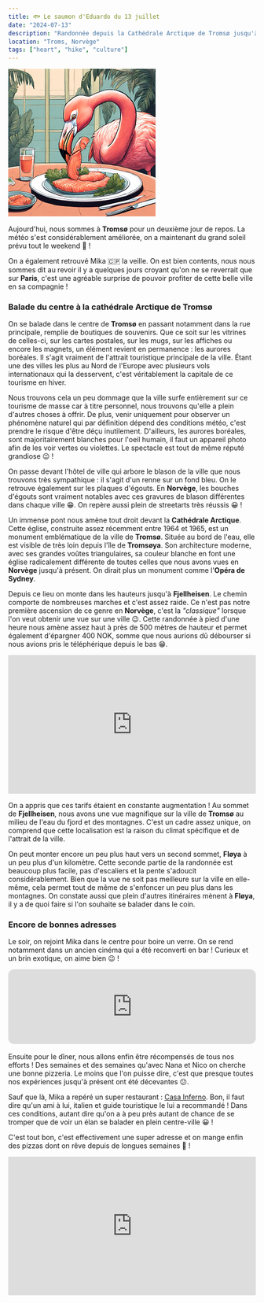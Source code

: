 ```yaml
---
title: 🐟 Le saumon d'Eduardo du 13 juillet
date: "2024-07-13"
description: "Randonnée depuis la Cathédrale Arctique de Tromsø jusqu'à Fjellheisen et Fløya !"
location: "Troms, Norvège"
tags: ["heart", "hike", "culture"]
---
```


![Saumon d'Eduardo](../saumon_eduardo.png)

Aujourd'hui, nous sommes à **Tromsø** pour un deuxième jour de repos. La météo s'est considérablement améliorée, on a maintenant du grand soleil prévu tout le weekend 🥳 !

On a également retrouvé Mika <span class="d-emoji">🇨🇵</span> la veille. On est bien contents, nous nous sommes dit au revoir il y a quelques jours croyant qu'on ne se reverrait que sur **Paris**, c'est une agréable surprise de pouvoir profiter de cette belle ville en sa compagnie !

### Balade du centre à la cathédrale Arctique de Tromsø

On se balade dans le centre de **Tromsø** en passant notamment dans la rue principale, remplie de boutiques de souvenirs. Que ce soit sur les vitrines de celles-ci, sur les cartes postales, sur les mugs, sur les affiches ou encore les magnets, un élément revient en permanence : les aurores boréales. Il s'agit vraiment de l'attrait touristique principale de la ville. Étant une des villes les plus au Nord de l'Europe avec plusieurs vols internationaux qui la desservent, c'est véritablement la capitale de ce tourisme en hiver.

Nous trouvons cela un peu dommage que la ville surfe entièrement sur ce tourisme de masse car à titre personnel, nous trouvons qu'elle a plein d'autres choses à offrir. De plus, venir uniquement pour observer un phénomène naturel qui par définition dépend des conditions météo, c'est prendre le risque d'être déçu inutilement. D'ailleurs, les aurores boréales, sont majoritairement blanches pour l'oeil humain, il faut un appareil photo afin de les voir vertes ou violettes. Le spectacle est tout de même réputé grandiose 😉 !

On passe devant l'hôtel de ville qui arbore le blason de la ville que nous trouvons très sympathique : il s'agit d'un renne sur un fond bleu. On le retrouve également sur les plaques d'égouts. En **Norvège**, les bouches d'égouts sont vraiment notables avec ces gravures de blason différentes dans chaque ville 😁. On repère aussi plein de streetarts très réussis 😀 !

Un immense pont nous amène tout droit devant la **Cathédrale Arctique**. Cette église, construite assez récemment entre 1964 et 1965, est un monument emblématique de la ville de **Tromsø**. Située au bord de l'eau, elle est visible de très loin depuis l'île de **Tromsøya**. Son architecture moderne, avec ses grandes voûtes triangulaires, sa couleur blanche en font une église radicalement différente de toutes celles que nous avons vues en **Norvège** jusqu'à présent. On dirait plus un monument comme l'**Opéra de Sydney**.

Depuis ce lieu on monte dans les hauteurs jusqu'à **Fjellheisen**. Le chemin comporte de nombreuses marches et c'est assez raide. Ce n'est pas notre première ascension de ce genre en **Norvège**, c'est la _"classique"_ lorsque l'on veut obtenir une vue sur une ville 😉. Cette randonnée à pied d'une heure nous amène assez haut à près de 500 mètres de hauteur et permet également d'épargner 400 NOK, somme que nous aurions dû débourser si nous avions pris le téléphérique depuis le bas 😁.

<div style="width: 100%; height: 0; position: relative; padding-bottom: 56%;"><iframe src="https://giphy.com/embed/QWMXw7rk5Gijfx1yEO" style="top: 0; left: 0; width: 100%; height: 100%; position: absolute; border: 0;" allowfullscreen scrolling="no" allow="encrypted-media;" class="giphy-embed"></iframe></div>

On a appris que ces tarifs étaient en constante augmentation ! Au sommet de **Fjellheisen**, nous avons une vue magnifique sur la ville de **Tromsø** au milieu de l'eau du fjord et des montagnes. C'est un cadre assez unique, on comprend que cette localisation est la raison du climat spécifique et de l'attrait de la ville.

On peut monter encore un peu plus haut vers un second sommet, **Fløya** à un peu plus d'un kilomètre. Cette seconde partie de la randonnée est beaucoup plus facile, pas d'escaliers et la pente s'adoucit considérablement. Bien que la vue ne soit pas meilleure sur la ville en elle-même, cela permet tout de même de s'enfoncer un peu plus dans les montagnes. On constate aussi que plein d'autres itinéraires mènent à **Fløya**, il y a de quoi faire si l'on souhaite se balader dans le coin.

### Encore de bonnes adresses

Le soir, on rejoint Mika dans le centre pour boire un verre. On se rend notamment dans un ancien cinéma qui a été reconverti en bar ! Curieux et un brin exotique, on aime bien 😉 !

<iframe style="border-radius:12px" src="https://open.spotify.com/embed/track/0Jw3cPBXlGnA6DEJrZSTI0?utm_source=generator" width="100%" height="152" frameBorder="0" allow="autoplay; clipboard-write; encrypted-media; picture-in-picture" loading="lazy"></iframe>

Ensuite pour le dîner, nous allons enfin être récompensés de tous nos efforts ! Des semaines et des semaines qu'avec Nana et Nico on cherche une bonne pizzeria. Le moins que l'on puisse dire, c'est que presque toutes nos expériences jusqu'à présent ont été décevantes 😕.

Sauf que là, Mika a repéré un super restaurant : [Casa Inferno](https://www.casainferno.no/). Bon, il faut dire qu'un ami à lui, italien et guide touristique le lui a recommandé ! Dans ces conditions, autant dire qu'on a à peu près autant de chance de se tromper que de voir un élan se balader en plein centre-ville 😀 !

C'est tout bon, c'est effectivement une super adresse et on mange enfin des pizzas dont on rêve depuis de longues semaines 🤩 !

<div style="width: 100%; height: 0; position: relative; padding-bottom: 56%;"><iframe src="https://giphy.com/embed/q12ERvNk4MG46ayfLU" style="top: 0; left: 0; width: 100%; height: 100%; position: absolute; border: 0;" allowfullscreen scrolling="no" allow="encrypted-media;" class="giphy-embed"></iframe></div>
